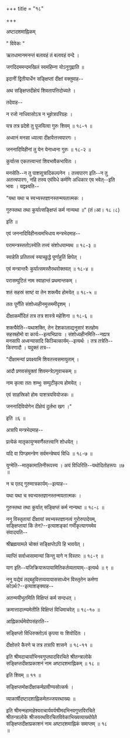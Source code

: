 +++
title = "१८"

+++


अष्टादशमाह्निकम्  

" विवेकः "   

ऋतधामानमनन्तं बलावहं तं बलावहं वन्दे ।  

जगदिदममन्दमखिलं स्वमहिम्ना योऽनुगृह्णाति ॥  

इदानीं द्वितीयार्धेन सङ्क्षिप्तां दीक्षां वक्तुमाह--  


अथ सङ्क्षिप्तदीक्षेयं शिवतापत्तिदोच्यते ।  


तदेवाह--   


न रजो नाधिवासोऽत्र न भूक्षेत्रपरिग्रहः ।  

यत्र तत्र प्रदेशे तु पूजयित्वा गुरुः शिवम् ॥ १८-१ ॥  

अध्वानं मनसा ध्यात्वा दीक्षयेत्तत्त्वपारगः ।  

जननादिविहीनां तु येन येनाध्वना गुरुः ॥ १८-२ ॥  

कुर्यात्स एकतत्त्वान्तां शिवभावैकभावितः ।  


मनसेति--न तु पाशसूत्रादिकल्पनेन । तत्त्वपारग इति--न तु   
अतत्त्वपारगः, नहि तस्य एवंविधे कर्मणि अधिकार एव भवेत्--इति   
भावः । यद्वक्ष्यति--  

"यथा यथा च स्वभ्यस्तज्ञानस्तन्मयतात्मकः ।  

गुरुस्तथा तथा कुर्यात्सङ्क्षिप्तं कर्म नान्यथा ॥" (तं।आ। १८।८)   

इति ॥   

एवं जननादिविहीनत्वमभिधाय मन्त्रभेदमाह--  


परामन्त्रस्ततोऽस्येति तत्त्वं संशोधयाम्यथ ॥ १८-३ ॥  

स्वाहेति प्रतितत्त्वं स्याच्छुद्धे पूर्णाहुतिं क्षिपेत् ।  

एवं मन्त्रान्तरैः कुर्यात्समस्तैरथवोक्तवत् ॥ १८-४ ॥  

परासम्पुटितं नाम स्वाहान्तं प्रथमान्तकम् ।  

शतं सहस्रं साष्टं वा तेन शक्त्यैव होमयेत् ॥ १८-५ ॥  

ततः पूर्णेति संशोध्यहीनमुत्तममीदृशम् ।  

दीक्षाकर्मोदितं तत्र तत्र शास्त्रे महेशिना ॥ १८-६ ॥  


शक्त्यैवेति--यथाशक्ति, तेन देशकालाद्यनुसारं शतहोमः   
सहस्रहोमो वा कार्यः--इत्यभिप्रायः । संशोध्यहीनमिति--नह्यत्र   
मनसापि अध्वन्यासादि किञ्चित्कार्यम्--इत्यर्थः । तत्र तत्रेति--  
किरणादौ । यदुक्तं तत्र--  

"दीक्षामन्यां प्रवक्ष्यामि शिवतत्त्वसमायुताम् ।  

आदौ प्रणवसंयुक्तां शिवमन्त्रेऽणुवाचकम् ॥  

नाम कृत्वा ततः शम्भुः सम्पुटीकृत्य होमयेत् ।  

एवं साहस्रिको होमः पाशत्रयवियोजकः ॥  

जननादिवियोगेन दीक्षेयं दुर्लभा खग ।"   

इति ॥६ ॥  

अत्रापि मन्त्रभेदमाह--  


प्रत्येकं मातृकायुग्मवर्णैस्तत्त्वानि शोधयेत् ।  

यदि वा पिण्डमन्त्रेण सर्वमन्त्रेष्वयं विधिः ॥ १८-७ ॥  


युग्मेति--मातृकामालिनीरूपस्य । अयं विधिरिति--यथोदितोहरूपः ॥७   
॥  

न च एतद् गुरुमात्रकार्यम्--इत्याह--  


यथा यथा च स्वभ्यस्तज्ञानस्तन्मयतात्मकः ।  

गुरुस्तथा तथा कुर्यात् सङ्क्षिप्तं कर्म नान्यथा ॥ १८-८ ॥  


ननु विस्तृतायां दीक्षायां स्वभ्यस्तज्ञानत्वं गुरोरुपादेयम्,   
सङ्क्षिप्तायां किं तेन?--इत्याशङ्कां गर्भीकृत्यागममेव   
संवादयति--  


श्रीब्रह्मयामले चोक्तं सङ्क्षिप्तेऽपि हि भावयेत् ।  

व्याप्तिं सर्वाध्वसामान्यां किन्तु यागे न विस्तरः ॥ १८-९ ॥  


याग इति--यजिक्रियारूपायामितिकर्तव्यतायाम्--इत्यर्थः ॥ ९ ॥  

ननु यद्येवं तद्बहुवित्तव्ययायाससाध्येन विस्तृतेन कर्मणा   
कोऽर्थः?--इत्याशङ्क्याह--  


अतन्मयीभूतमिति विक्षिप्तं कर्म सन्दधत् ।  

क्रमात्तादात्म्यमेतीति विक्षिप्तं विधिमाचरेत् ॥ १८-१० ॥  


आह्निकार्थमेवोपसंहरति--  


सङ्क्षिप्तो विधिरुक्तोऽयं कृपया यः शिवोदितः ।  

दीक्षोत्तरे कैरणे च तत्र तत्रापि शासने ॥ १८-११ ॥  



इति श्रीमदाचार्याभिनवगुप्तपादविरचिते श्रीतन्त्रालोके   
सङ्क्षिप्तदीक्षाप्रकाशनं नाम अष्टादशमाह्निकम् ॥ १८ ॥  


इति शिवम् ॥ ११ ॥  


सङ्क्षिप्तमोक्षदीक्षाकर्मप्रावीण्यसोत्कर्षः ।  

व्याकार्षीदष्टादशाह्निकमेतज्जयरथाख्यः ॥  



इति श्रीमन्महामाहेश्वराचार्यवर्यश्रीमदभिनवगुप्तविरचिते  
श्रीतन्त्रालोके श्रीजयरथविरचितविवेकाभिख्यव्याख्योपेते   
सङ्क्षिप्तदीक्षाप्रकाशनं नाम अष्टादशमाह्निकं समाप्तम् ॥ १८   
॥  



